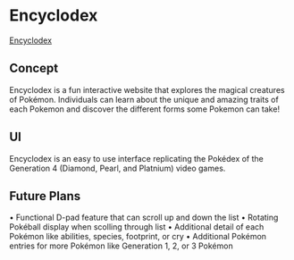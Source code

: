 # Encyclodex
[Encyclodex](https://brandon-a-ng.github.io/Encyclodex/)
## Concept
Encyclodex is a fun interactive website that explores the magical creatures of Pokémon. Individuals can learn about the unique and amazing traits of each Pokemon and discover the different forms some Pokemon can take!

## UI
Encyclodex is an easy to use interface replicating the Pokédex of the Generation 4 (Diamond, Pearl, and Platnium) video games.

## Future Plans
• Functional D-pad feature that can scroll up and down the list
• Rotating Pokéball display when scolling through list
• Additional detail of each Pokémon like abilities, species, footprint, or cry
• Additional Pokémon entries for more Pokémon like Generation 1, 2, or 3 Pokémon

